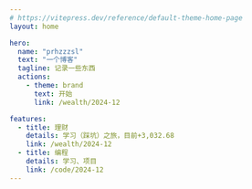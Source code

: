 ```yaml
---
# https://vitepress.dev/reference/default-theme-home-page
layout: home

hero:
  name: "prhzzzsl"
  text: "一个博客"
  tagline: 记录一些东西
  actions:
    - theme: brand
      text: 开始
      link: /wealth/2024-12

features:
  - title: 理财
    details: 学习（踩坑）之旅，目前+3,032.68
    link: /wealth/2024-12
  - title: 编程
    details: 学习、项目
    link: /code/2024-12
---
```


